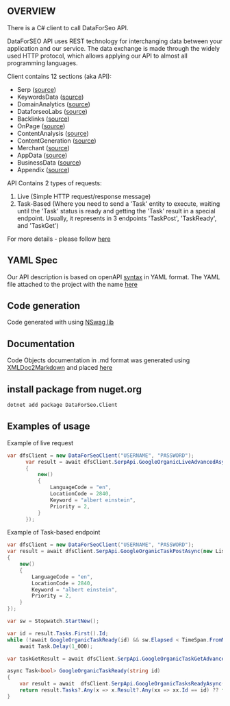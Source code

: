 ## OVERVIEW

There is a C# client to call DataForSeo API.

DataForSEO API uses REST technology for interchanging data between your application and our service. The data exchange is made through the widely used HTTP protocol, which allows applying our API to almost all programming languages.

Client contains 12 sections (aka API):
- Serp ([source](https://docs.dataforseo.com/v3/serp/overview/?bash))
- KeywordsData ([source](https://docs.dataforseo.com/v3/keywords_data/overview/?bash))
- DomainAnalytics ([source](https://docs.dataforseo.com/v3/domain_analytics/overview/?bash))
- DataforseoLabs ([source](https://docs.dataforseo.com/v3/dataforseo_labs/overview/?bash))
- Backlinks ([source](https://docs.dataforseo.com/v3/backlinks/overview/?bash))
- OnPage ([source](https://docs.dataforseo.com/v3/on_page/overview/?bash))
- ContentAnalysis ([source](https://docs.dataforseo.com/v3/content_analysis/overview/?bash))
- ContentGeneration ([source](https://docs.dataforseo.com/v3/content_generation/overview/?bash))
- Merchant ([source](https://docs.dataforseo.com/v3/merchant/overview/?bash))
- AppData ([source](https://docs.dataforseo.com/v3/app_data/overview/?bash))
- BusinessData ([source](https://docs.dataforseo.com/v3/business_data/overview/?bash))
- Appendix ([source](https://docs.dataforseo.com/v3/appendix/user_data/?bash))

API Contains 2 types of requests:
1) Live (Simple HTTP request/response message)
2) Task-Based (Where you need to send a 'Task' entity to execute, waiting until the 'Task' status is ready and getting the 'Task' result in a special endpoint. Usually, it represents in 3 endpoints 'TaskPost', 'TaskReady', and 'TaskGet')

For more details - please follow [here](https://docs.dataforseo.com/v3/?bash)

## YAML Spec

Our API description is based on openAPI [syntax](https://spec.openapis.org/oas/v3.1.0) in YAML format. The YAML file attached to the project with the name [here](./openapi_specification.yaml) 

## Code generation

Code generated with using [NSwag lib](https://github.com/RicoSuter/NSwag)

## Documentation
Code Objects documentation in .md format was generated using [XMLDoc2Markdown](https://charlesdevandiere.github.io/xmldoc2md/) and placed [here](./docs)

## install package from nuget.org

```bash
dotnet add package DataForSeo.Client 
```

## Examples of usage

Example of live request
```csharp
var dfsClient = new DataForSeoClient("USERNAME", "PASSWORD");
      var result = await dfsClient.SerpApi.GoogleOrganicLiveAdvancedAsync(new List<SerpTaskRequestInfo>()
      {
          new()
          {
              LanguageCode = "en",
              LocationCode = 2840,
              Keyword = "albert einstein",
              Priority = 2,
          }
      });
``` 

Example of Task-based endpoint
```csharp
var dfsClient = new DataForSeoClient("USERNAME", "PASSWORD");
var result = await dfsClient.SerpApi.GoogleOrganicTaskPostAsync(new List<SerpTaskRequestInfo>()
{
    new()
    {
        LanguageCode = "en",
        LocationCode = 2840,
        Keyword = "albert einstein",
        Priority = 2,
    }
});

var sw = Stopwatch.StartNew();

var id = result.Tasks.First().Id;
while (!await GoogleOrganicTaskReady(id) && sw.Elapsed < TimeSpan.FromMinutes(1))
    await Task.Delay(1_000);

var taskGetResult = await dfsClient.SerpApi.GoogleOrganicTaskGetAdvancedAsync(id);

async Task<bool> GoogleOrganicTaskReady(string id)
{
    var result = await  dfsClient.SerpApi.GoogleOrganicTasksReadyAsync();
    return result.Tasks?.Any(x => x.Result?.Any(xx => xx.Id == id) ?? false) ?? false;
}
```
